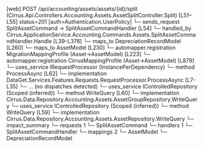 [web] POST /api/accounting/assets/assets/{id}/split  (Cirrus.Api.Controllers.Accounting.Assets.AssetSplitController.Split)  [L51–L55] status=201 [auth=Authentication.UserPolicy]
  └─ sends_request SplitAssetCommand -> SplitAssetCommandHandler [L54]
    └─ handled_by Cirrus.ApplicationService.Accounting.Commands.Assets.SplitAssetCommandHandler.Handle [L39–L376]
      └─ maps_to DepreciationRecordModel [L260]
      └─ maps_to AssetModel [L230]
        └─ automapper.registration MigrationMappingProfile (Asset->AssetModel) [L223]
        └─ automapper.registration CirrusMappingProfile (Asset->AssetModel) [L879]
      └─ uses_service IRequestProcessor (InstancePerDependency)
        └─ method ProcessAsync [L62]
          └─ implementation DataGet.Services.Features.Requests.RequestProcessor.ProcessAsync [L7-L35]
            └─ ... (no dispatches detected)
      └─ uses_service IControlledRepository<AssetGroup> (Scoped (inferred))
        └─ method WriteQuery [L60]
          └─ implementation Cirrus.Data.Repository.Accounting.Assets.AssetGroupRepository.WriteQuery
      └─ uses_service IControlledRepository<Asset> (Scoped (inferred))
        └─ method WriteQuery [L59]
          └─ implementation Cirrus.Data.Repository.Accounting.Assets.AssetRepository.WriteQuery
  └─ impact_summary
    └─ requests 1
      └─ SplitAssetCommand
    └─ handlers 1
      └─ SplitAssetCommandHandler
    └─ mappings 2
      └─ AssetModel
      └─ DepreciationRecordModel

